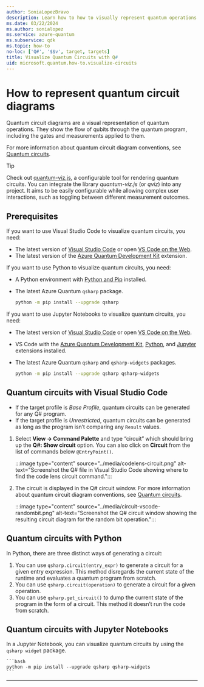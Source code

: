 ```yaml
---
author: SoniaLopezBravo
description: Learn how to how to visually represent quantum operations with quantum circuit diagrams. 
ms.date: 03/22/2024
ms.author: sonialopez
ms.service: azure-quantum
ms.subservice: qdk
ms.topic: how-to
no-loc: ['Q#', '$$v', target, targets]
title: Visualize Quantum Circuits with Q#
uid: microsoft.quantum.how-to.visualize-circuits
---
```


# How to represent quantum circuit diagrams

Quantum circuit diagrams are a visual representation of quantum operations. They show the flow of qubits through the quantum program, including the gates and measurements applied to them.


For more information about quantum circuit diagram conventions, see [Quantum circuits](xref:microsoft.quantum.concepts.circuits).



> [!TIP]
> Check out [quantum-viz.js](https://github.com/microsoft/quantum-viz.js/), a configurable tool for rendering quantum circuits. You can integrate the library *quantum-viz.js* (or *qviz*) into any project. It aims to be easily configurable while allowing complex user interactions, such as toggling between different measurement outcomes.

## Prerequisites

If you want to use Visual Studio Code to visualize quantum circuits, you need:

- The latest version of [Visual Studio Code](https://code.visualstudio.com/download) or open [VS Code on the Web](https://vscode.dev/).
- The latest version of the [Azure Quantum Development Kit](https://marketplace.visualstudio.com/items?itemName=quantum.qsharp-lang-vscode) extension.

If you want to use Python to visualize quantum circuits, you need:

- A Python environment with [Python and Pip](https://apps.microsoft.com/detail/9NRWMJP3717K) installed.
- The latest Azure Quantum `qsharp` package.

    ```bash
    python -m pip install --upgrade qsharp 
    ```

If you want to use Jupyter Notebooks to visualize quantum circuits, you need:

- The latest version of [Visual Studio Code](https://code.visualstudio.com/download) or open [VS Code on the Web](https://vscode.dev/quantum).
- VS Code with the [Azure Quantum Development Kit](https://marketplace.visualstudio.com/items?itemName=quantum.qsharp-lang-vscode), [Python](https://marketplace.visualstudio.com/items?itemName=ms-python.python), and [Jupyter](https://marketplace.visualstudio.com/items?itemName=ms-toolsai.jupyter) extensions installed.
- The latest Azure Quantum `qsharp` and `qsharp-widgets` packages.  

    ```bash
    python -m pip install --upgrade qsharp qsharp-widgets 
    ```

## Quantum circuits with Visual Studio Code


- If the target profile is *Base Profile*, quantum circuits can be generated for any Q# program.
- If the target profile is *Unrestricted*, quantum circuits can be generated as long as the program isn’t comparing any `Result` values.

1. Select **View -> Command Palette** and type “circuit” which should bring up the **Q#: Show circuit** option. You can also click on **Circuit** from the list of commands below `@EntryPoint()`.

    :::image type="content" source="../media/codelens-circuit.png" alt-text="Screenshot the Q# file in Visual Studio Code showing where to find the code lens circuit command.":::

1. The circuit is displayed in the Q# circuit window. For more information about quantum circuit diagram conventions, see [Quantum circuits](xref:microsoft.quantum.concepts.circuits).

    :::image type="content" source="../media/circuit-vscode-randombit.png" alt-text="Screenshot the Q# circuit window showing the resulting circuit diagram for the random bit operation.":::



## Quantum circuits with Python

In Python, there are three distinct ways of generating a circuit: 

1. You can use `qsharp.circuit(entry_expr)` to generate a circuit for a given entry expression. This method disregards the current state of the runtime and evaluates a quantum program from scratch.
1. You can use `qsharp.circuit(operation)` to generate a circuit for a given operation.
1. You can use `qsharp.get_circuit()` to dump the current state of the program in the form of a circuit. This method it doesn’t run the code from scratch.



## Quantum circuits with Jupyter Notebooks

In a Jupyter Notebook, you can visualize quantum circuits by using the `qsharp widget` package. 

    ```bash
    python -m pip install --upgrade qsharp qsharp-widgets 
    ```

***
